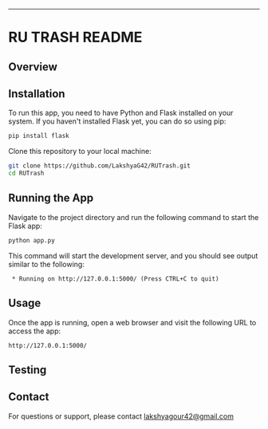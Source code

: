 ---

#  RU TRASH README

## Overview


## Installation

To run this app, you need to have Python and Flask installed on your system. If you haven't installed Flask yet, you can do so using pip:

```bash
pip install flask
```

Clone this repository to your local machine:

```bash
git clone https://github.com/LakshyaG42/RUTrash.git
cd RUTrash
```

## Running the App

Navigate to the project directory and run the following command to start the Flask app:

```bash
python app.py
```

This command will start the development server, and you should see output similar to the following:

```
 * Running on http://127.0.0.1:5000/ (Press CTRL+C to quit)
```

## Usage

Once the app is running, open a web browser and visit the following URL to access the app:

```
http://127.0.0.1:5000/
```

## Testing
## Contact

For questions or support, please contact lakshyagour42@gmail.com
